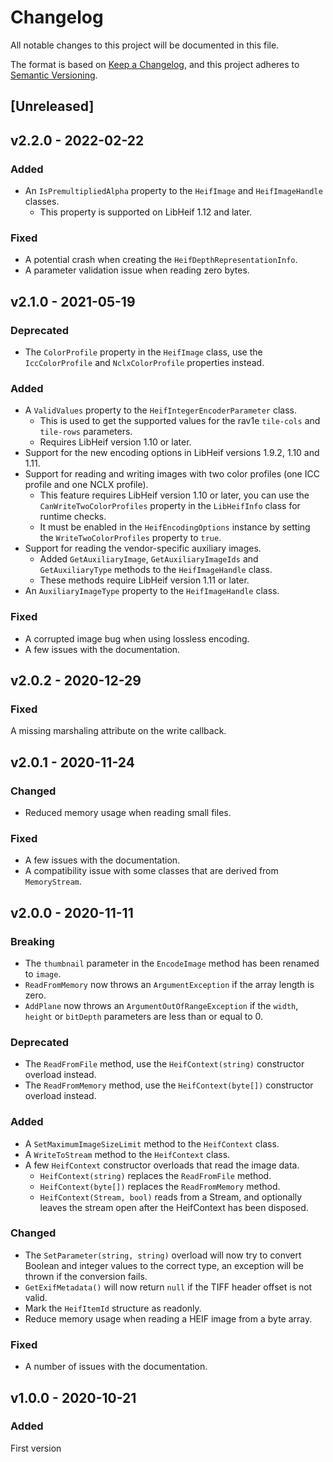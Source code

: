 # Changelog

All notable changes to this project will be documented in this file.

The format is based on [Keep a Changelog](https://keepachangelog.com/en/1.0.0/),
and this project adheres to [Semantic Versioning](https://semver.org/spec/v2.0.0.html).

## [Unreleased]

## v2.2.0 - 2022-02-22

### Added

* An `IsPremultipliedAlpha` property to the `HeifImage` and `HeifImageHandle` classes.
  * This property is supported on LibHeif 1.12 and later.

### Fixed

* A potential crash when creating the `HeifDepthRepresentationInfo`.
* A parameter validation issue when reading zero bytes.

## v2.1.0 - 2021-05-19

### Deprecated

* The `ColorProfile` property in the `HeifImage` class, use the `IccColorProfile` and `NclxColorProfile` properties instead.

### Added

* A `ValidValues` property to the `HeifIntegerEncoderParameter` class.
  * This is used to get the supported values for the rav1e `tile-cols` and `tile-rows` parameters.
  * Requires LibHeif version 1.10 or later.
* Support for the new encoding options in LibHeif versions 1.9.2, 1.10 and 1.11.
* Support for reading and writing images with two color profiles (one ICC profile and one NCLX profile).
   * This feature requires LibHeif version 1.10 or later, you can use the `CanWriteTwoColorProfiles` property in the `LibHeifInfo` class for runtime checks.
   * It must be enabled in the `HeifEncodingOptions` instance by setting the `WriteTwoColorProfiles` property to `true`.
* Support for reading the vendor-specific auxiliary images.
  * Added `GetAuxiliaryImage`, `GetAuxiliaryImageIds` and `GetAuxiliaryType` methods to the `HeifImageHandle` class.
  * These methods require LibHeif version 1.11 or later.
* An `AuxiliaryImageType` property to the `HeifImageHandle` class.

### Fixed

* A corrupted image bug when using lossless encoding.
* A few issues with the documentation.

## v2.0.2 - 2020-12-29

### Fixed

A missing marshaling attribute on the write callback.

## v2.0.1 - 2020-11-24

### Changed

* Reduced memory usage when reading small files.

### Fixed

* A few issues with the documentation.
* A compatibility issue with some classes that are derived from `MemoryStream`.

## v2.0.0 - 2020-11-11

### Breaking

* The `thumbnail` parameter in the `EncodeImage` method has been renamed to `image`.
* `ReadFromMemory` now throws an `ArgumentException` if the array length is zero.
* `AddPlane` now throws an `ArgumentOutOfRangeException` if the `width`, `height` or `bitDepth` parameters are less than or equal to 0.

### Deprecated

* The `ReadFromFile` method, use the `HeifContext(string)` constructor overload instead.
* The `ReadFromMemory` method, use the `HeifContext(byte[])` constructor overload instead.

### Added

* A `SetMaximumImageSizeLimit` method to the `HeifContext` class.
* A `WriteToStream` method to the `HeifContext` class.
* A few `HeifContext` constructor overloads that read the image data.
  * `HeifContext(string)` replaces the `ReadFromFile` method.
  * `HeifContext(byte[])` replaces the `ReadFromMemory` method.
  * `HeifContext(Stream, bool)` reads from a Stream, and optionally leaves the stream open after the HeifContext has been disposed.

### Changed

* The `SetParameter(string, string)` overload will now try to convert Boolean and integer values to the correct type, an exception will be thrown if the conversion fails.
* `GetExifMetadata()` will now return `null` if the TIFF header offset is not valid.
* Mark the `HeifItemId` structure as readonly.
* Reduce memory usage when reading a HEIF image from a byte array.

### Fixed

* A number of issues with the documentation. 

## v1.0.0 - 2020-10-21

### Added

First version

